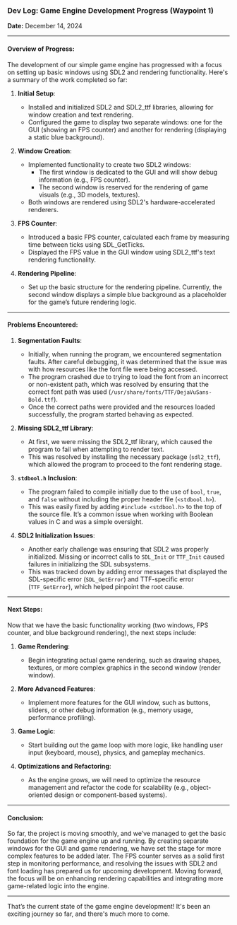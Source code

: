 ### Dev Log: Game Engine Development Progress (Waypoint 1)

**Date:** December 14, 2024

---

#### **Overview of Progress:**
The development of our simple game engine has progressed with a focus on setting up basic windows using SDL2 and rendering functionality. Here's a summary of the work completed so far:

1. **Initial Setup**: 
   - Installed and initialized SDL2 and SDL2_ttf libraries, allowing for window creation and text rendering.
   - Configured the game to display two separate windows: one for the GUI (showing an FPS counter) and another for rendering (displaying a static blue background).

2. **Window Creation**: 
   - Implemented functionality to create two SDL2 windows:
     - The first window is dedicated to the GUI and will show debug information (e.g., FPS counter).
     - The second window is reserved for the rendering of game visuals (e.g., 3D models, textures).
   - Both windows are rendered using SDL2's hardware-accelerated renderers.

3. **FPS Counter**:
   - Introduced a basic FPS counter, calculated each frame by measuring time between ticks using SDL_GetTicks.
   - Displayed the FPS value in the GUI window using SDL2_ttf's text rendering functionality.

4. **Rendering Pipeline**:
   - Set up the basic structure for the rendering pipeline. Currently, the second window displays a simple blue background as a placeholder for the game’s future rendering logic.

---

#### **Problems Encountered:**

1. **Segmentation Faults**:
   - Initially, when running the program, we encountered segmentation faults. After careful debugging, it was determined that the issue was with how resources like the font file were being accessed.
   - The program crashed due to trying to load the font from an incorrect or non-existent path, which was resolved by ensuring that the correct font path was used (`/usr/share/fonts/TTF/DejaVuSans-Bold.ttf`).
   - Once the correct paths were provided and the resources loaded successfully, the program started behaving as expected.

2. **Missing SDL2_ttf Library**:
   - At first, we were missing the SDL2_ttf library, which caused the program to fail when attempting to render text.
   - This was resolved by installing the necessary package (`sdl2_ttf`), which allowed the program to proceed to the font rendering stage.

3. **`stdbool.h` Inclusion**:
   - The program failed to compile initially due to the use of `bool`, `true`, and `false` without including the proper header file (`<stdbool.h>`).
   - This was easily fixed by adding `#include <stdbool.h>` to the top of the source file. It’s a common issue when working with Boolean values in C and was a simple oversight.

4. **SDL2 Initialization Issues**:
   - Another early challenge was ensuring that SDL2 was properly initialized. Missing or incorrect calls to `SDL_Init` or `TTF_Init` caused failures in initializing the SDL subsystems.
   - This was tracked down by adding error messages that displayed the SDL-specific error (`SDL_GetError`) and TTF-specific error (`TTF_GetError`), which helped pinpoint the root cause.

---

#### **Next Steps:**

Now that we have the basic functionality working (two windows, FPS counter, and blue background rendering), the next steps include:

1. **Game Rendering**: 
   - Begin integrating actual game rendering, such as drawing shapes, textures, or more complex graphics in the second window (render window).
   
2. **More Advanced Features**:
   - Implement more features for the GUI window, such as buttons, sliders, or other debug information (e.g., memory usage, performance profiling).
   
3. **Game Logic**:
   - Start building out the game loop with more logic, like handling user input (keyboard, mouse), physics, and gameplay mechanics.

4. **Optimizations and Refactoring**:
   - As the engine grows, we will need to optimize the resource management and refactor the code for scalability (e.g., object-oriented design or component-based systems).

---

#### **Conclusion:**

So far, the project is moving smoothly, and we’ve managed to get the basic foundation for the game engine up and running. By creating separate windows for the GUI and game rendering, we have set the stage for more complex features to be added later. The FPS counter serves as a solid first step in monitoring performance, and resolving the issues with SDL2 and font loading has prepared us for upcoming development. Moving forward, the focus will be on enhancing rendering capabilities and integrating more game-related logic into the engine.

---

That’s the current state of the game engine development! It's been an exciting journey so far, and there's much more to come.
